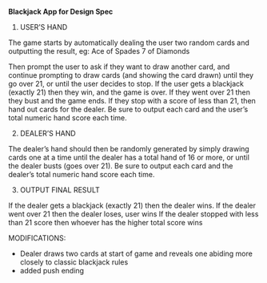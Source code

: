 **Blackjack App for Design Spec**

1. USER’S HAND

The game starts by automatically dealing the user two random cards and outputting the result, eg:
Ace of Spades
7 of Diamonds

Then prompt the user to ask if they want to draw another card, and continue prompting to draw cards (and showing the card drawn) until they go over 21, or until the user decides to stop. 
If the user gets a blackjack (exactly 21) then they win, and the game is over. If they went over 21 then they bust and the game ends. If they stop with a score of less than 21, then hand out cards for the dealer.
Be sure to output each card and the user’s total numeric hand score each time.

2. DEALER’S HAND

The dealer’s hand should then be randomly generated by simply drawing cards one at a time until the dealer has a total hand of 16 or more, or until the dealer busts (goes over 21).
Be sure to output each card and the dealer’s total numeric hand score each time.

3. OUTPUT FINAL RESULT

If the dealer gets a blackjack (exactly 21) then the dealer wins. 
If the dealer went over 21 then the dealer loses, user wins
If the dealer stopped with less than 21 score then whoever has the higher total score wins


MODIFICATIONS:
- Dealer draws two cards at start of game and reveals one abiding more closely to classic blackjack rules
- added push ending
